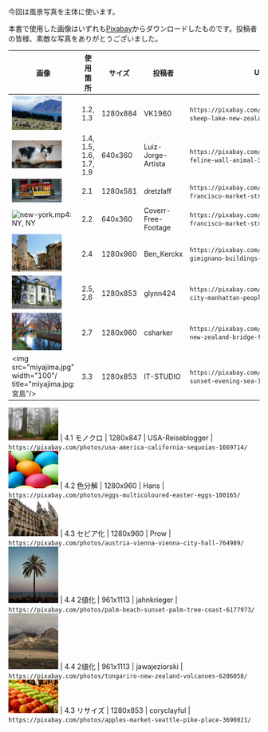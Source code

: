 今回は風景写真を主体に使います。

本書で使用した画像はいずれも[Pixabay](https://pixabay.com/photos/mountains-sheep-lake-new-zealand-5487160/ "LINK")からダウンロードしたものです。投稿者の皆様、素敵な写真をありがとうございました。


画像 | 使用箇所 | サイズ | 投稿者 | URL
---|---|---|---|---
<img src="sheep.jpg" width="100" title="sheep.jpg: Sheep, New Zealand"/> | 1.2, 1.3 | 1280x884 | VK1960 | `https://pixabay.com/photos/mountains-sheep-lake-new-zealand-5487160/`
<img src="cat.png" width="100" title="cat.mp4: ぶちねこ, MP4"/> | 1.4, 1.5, 1.6, 1.7, 1.9 | 640x360 | Luiz-Jorge-Artista | `https://pixabay.com/videos/cat-gata-feline-wall-animal-3245/`
<img src="cable-car.jpg" width="100" title="cable-car.jpg: Cable car, SFO"/> | 2.1 | 1280x581 | dretzlaff | `https://pixabay.com/photos/san-francisco-market-street-2369581/`
<img src="new-york.png" width="100" title="new-york.mp4: NY, NY"/> | 2.2 | 640x360 | Coverr-Free-Footage | `https://pixabay.com/photos/san-francisco-market-street-2369581/`
<img src="san-gimignano.jpg" width="100" title="san-gimignano.jpg: San Gimignano"/> | 2.4 | 1280x960 | Ben_Kerckx | `https://pixabay.com/photos/san-gimignano-buildings-architecture-228455/`
<img src="bodega-bay.jpg" width="100" title="bodega-bay.jpg: Bodega Bay"/> | 2.5, 2.6 | 1280x853 |  glynn424 | `https://pixabay.com/videos/new-york-city-manhattan-people-cars-1044/`
<img src="avon-river.jpg" width="100" title="avon-river.jpg: Avon River, Christchurch"/> | 2.7 | 1280x960 |  csharker | `https://pixabay.com/photos/christchurch-new-zealand-bridge-fall-170557/`
<img src="miyajima.jpg" width="100"/ title="miyajima.jpg: 宮島"/> | 3.3 |  1280x853 | IT-STUDIO | `https://pixabay.com/photos/shrine-torii-sunset-evening-sea-1030442/`

<img src="redwood.jpg" width="100" title="redwood.jpg: Redwood, CA"/> | 4.1 モノクロ | 1280x847 | USA-Reiseblogger | `https://pixabay.com/photos/usa-america-california-sequoias-1669714/`
<img src="easter-eggs.jpg" width="100" title="easter-gggs.jpg: 多色な卵"/> | 4.2 色分解 | 1280x960 | Hans | `https://pixabay.com/photos/eggs-multicoloured-easter-eggs-100165/`
<img src="wiener-rathaus.jpg" width="100" title="wiener-rathaus.jpg: ウィーン市庁舎"/> | 4.3 セピア化 | 1280x960 | Prow | `https://pixabay.com/photos/austria-vienna-vienna-city-hall-764989/`
<img src="palm-majorca.jpg" width="100" title="palm-majorca.jpg: マヨルカのやし 961x1280"/> | 4.4 2値化 | 961x1113 | jahnkrieger | `https://pixabay.com/photos/palm-beach-sunset-palm-tree-coast-6177973/`
<img src="tongariro.jpg" width="100" title="tongariro.jpg: トンガリロ 1920x1281"/> | 4.4 2値化 | 961x1113 | jawajeziorski | `https://pixabay.com/photos/tongariro-new-zealand-volcanoes-6286058/`
<img src="pike-st-market.jpg" width="100" title="pike-st-market.jpg: Pike Street Market"/> | 4.3 リサイズ | 1280x853 | coryclayful | `https://pixabay.com/photos/apples-market-seattle-pike-place-3690021/`
